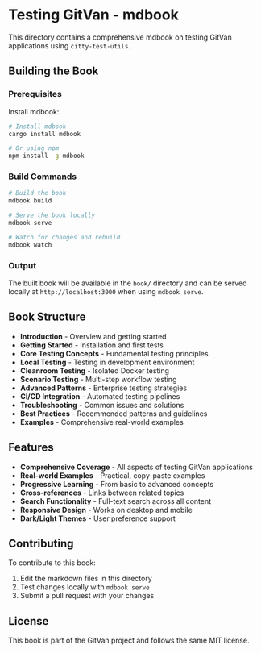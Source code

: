 # Testing GitVan - mdbook

This directory contains a comprehensive mdbook on testing GitVan applications using `citty-test-utils`.

## Building the Book

### Prerequisites

Install mdbook:

```bash
# Install mdbook
cargo install mdbook

# Or using npm
npm install -g mdbook
```

### Build Commands

```bash
# Build the book
mdbook build

# Serve the book locally
mdbook serve

# Watch for changes and rebuild
mdbook watch
```

### Output

The built book will be available in the `book/` directory and can be served locally at `http://localhost:3000` when using `mdbook serve`.

## Book Structure

- **Introduction** - Overview and getting started
- **Getting Started** - Installation and first tests
- **Core Testing Concepts** - Fundamental testing principles
- **Local Testing** - Testing in development environment
- **Cleanroom Testing** - Isolated Docker testing
- **Scenario Testing** - Multi-step workflow testing
- **Advanced Patterns** - Enterprise testing strategies
- **CI/CD Integration** - Automated testing pipelines
- **Troubleshooting** - Common issues and solutions
- **Best Practices** - Recommended patterns and guidelines
- **Examples** - Comprehensive real-world examples

## Features

- **Comprehensive Coverage** - All aspects of testing GitVan applications
- **Real-world Examples** - Practical, copy-paste examples
- **Progressive Learning** - From basic to advanced concepts
- **Cross-references** - Links between related topics
- **Search Functionality** - Full-text search across all content
- **Responsive Design** - Works on desktop and mobile
- **Dark/Light Themes** - User preference support

## Contributing

To contribute to this book:

1. Edit the markdown files in this directory
2. Test changes locally with `mdbook serve`
3. Submit a pull request with your changes

## License

This book is part of the GitVan project and follows the same MIT license.
